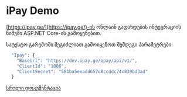# iPay Demo

[https://ipay.ge/](https://ipay.ge/)-ის ონლაინ გადახდების ინტეგრაციის ნიმუში ASP.NET Core-ის გამოყენებით.

სატესტო გარემოში შეგიძლიათ გამოიყენოთ შემდეგი პარამეტრები:

```js
  "Ipay": {
    "BaseUrl": "https://dev.ipay.ge/opay/api/v1/",
    "ClientId": "1006",
    "ClientSecret": "581ba5eeadd657c8ccddc74c839bd3ad"
  }
```  

[სრული დოკუმენტაცია](https://ipay.ge/#dev)
